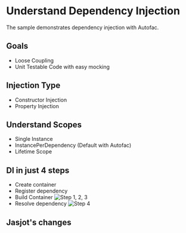 # Understand Dependency Injection

The sample demonstrates dependency injection with Autofac.

## Goals

* Loose Coupling
* Unit Testable Code with easy mocking

## Injection Type

* Constructor Injection
* Property Injection

## Understand Scopes

* Single Instance
* InstancePerDependency (Default with Autofac)
* Lifetime Scope

## DI in just 4 steps

* Create container
* Register dependency
* Build Container
![Step 1, 2, 3](images/1.png)
* Resolve dependency
![Step 4](images/2.png)

## Jasjot's changes